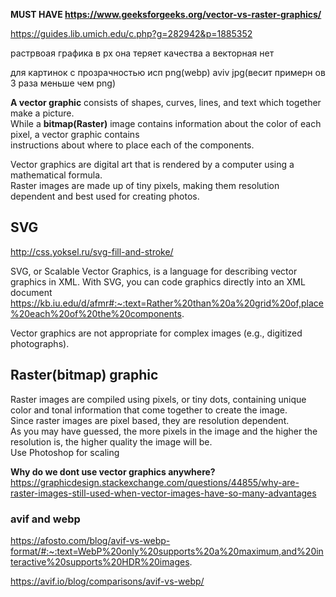 **MUST HAVE https://www.geeksforgeeks.org/vector-vs-raster-graphics/**

https://guides.lib.umich.edu/c.php?g=282942&p=1885352

растрвоая графика в px она теряет качества а векторная нет

для картинок с прозрачностью исп png(webp) aviv jpg(весит примерн ов 3 раза меньше чем png)  

**A vector graphic** consists of shapes, curves, lines, and text which together make a picture.  
While a **bitmap(Raster)** image contains information about the color of each pixel, a vector graphic contains  
instructions about where to place each of the components.

Vector graphics are digital art that is rendered by a computer using a mathematical formula.  
Raster images are made up of tiny pixels, making them resolution dependent and best used for creating photos.

## SVG  

http://css.yoksel.ru/svg-fill-and-stroke/  

SVG, or Scalable Vector Graphics, is a language for describing vector graphics in XML. With SVG, you can code graphics directly into an XML document
https://kb.iu.edu/d/afmr#:~:text=Rather%20than%20a%20grid%20of,place%20each%20of%20the%20components.


Vector graphics are not appropriate for complex images (e.g., digitized photographs).

## Raster(bitmap) graphic  

Raster images are compiled using pixels, or tiny dots, containing unique color and tonal information that come together to create the image.  
Since raster images are pixel based, they are resolution dependent.  
As you may have guessed, the more pixels in the image and the higher the resolution is, the higher quality the image will be.  
Use Photoshop for scaling

**Why do we dont use vector graphics anywhere?**
https://graphicdesign.stackexchange.com/questions/44855/why-are-raster-images-still-used-when-vector-images-have-so-many-advantages


### avif and webp  

https://afosto.com/blog/avif-vs-webp-format/#:~:text=WebP%20only%20supports%20a%20maximum,and%20interactive%20supports%20HDR%20images.

https://avif.io/blog/comparisons/avif-vs-webp/
